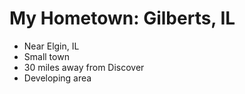 # My Hometown: Gilberts, IL

- Near Elgin, IL
- Small town
- 30 miles away from Discover
- Developing area
